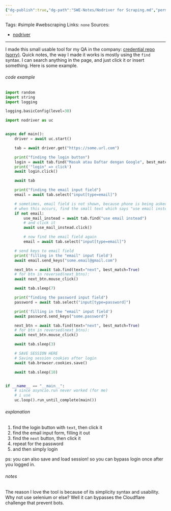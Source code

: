 ```yaml
---
{"dg-publish":true,"dg-path":"SWE-Notes/Nodriver for Scraping.md","permalink":"/swe-notes/nodriver-for-scraping/","dgHomeLink":true,"dgShowBacklinks":true,"dgShowLocalGraph":true,"dgShowInlineTitle":true,"dgShowFileTree":true,"dgEnableSearch":true,"dgShowToc":true,"dgLinkPreview":true,"dgShowTags":true,"noteIcon":1}
---
```



Tags: #simple #webscraping 
Links: `none`
Sources:
- [nodriver](https://github.com/ultrafunkamsterdam/nodriver)

---

I made this small usable tool for my QA in the company: [credential repo (sorry)](https://github.com/caesariodito/automation-webifs). Quick notes, the way I made it works is mostly using the `find` syntax. I can search anything in the page, and just click it or insert something. Here is some example.

###### code example

```python
import random
import string
import logging

logging.basicConfig(level=30)

import nodriver as uc


async def main():
    driver = await uc.start()

    tab = await driver.get("https://some.url.com")

    print("finding the login button")
    login = await tab.find("Masuk atau Daftar dengan Google", best_match=True)
    print('"login" => click')
    await login.click()

    await tab

    print("finding the email input field")
    email = await tab.select("input[type=email]")

    # sometimes, email field is not shown, because phone is being asked instead
    # when this occurs, find the small text which says "use email instead"
    if not email:
        use_mail_instead = await tab.find("use email instead")
        # and click it
        await use_mail_instead.click()

        # now find the email field again
        email = await tab.select("input[type=email]")

    # send keys to email field
    print('filling in the "email" input field')
    await email.send_keys("some.email@gmail.com")

    next_btn = await tab.find(text="next", best_match=True)
    # for btn in reversed(next_btns):
    await next_btn.mouse_click()

    await tab.sleep(7)

    print("finding the password input field")
    password = await tab.select("input[type=password]")

    print('filling in the "email" input field')
    await password.send_keys("some.password")

    next_btn = await tab.find(text="next", best_match=True)
    # for btn in reversed(next_btns):
    await next_btn.mouse_click()

    await tab.sleep(3)

    # SAVE SESSION HERE
    # Saving session cookies after login
    await tab.browser.cookies.save()

    await tab.sleep(10)


if __name__ == "__main__":
    # since asyncio.run never worked (for me)
    # i use
    uc.loop().run_until_complete(main())
```

###### explanation

1. find the login button with `text`, then click it
2. find the email input form, filling it out
3. find the `next` button, then click it
4. repeat for the password
5. and then simply login

ps: you can also save and load session! so you can bypass login once after you logged in.

###### notes

The reason I love the tool is because of its simplicity syntax and usability. Why not use selenium or else? Well it can bypasses the Cloudflare challenge that prevent bots.